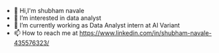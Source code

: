 - 👋 Hi,I'm shubham navale
- 🔭 I’m interested in data analyst
- 🌱 I’m currently working as Data Analyst intern at AI Variant
- 📫 How to reach me at https://www.linkedin.com/in/shubham-navale-435576323/
